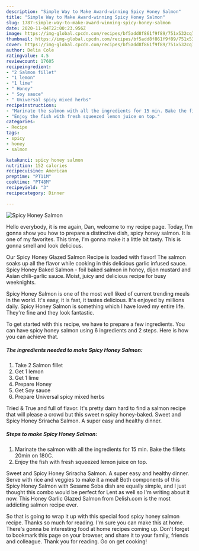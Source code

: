 ```yaml
---
description: "Simple Way to Make Award-winning Spicy Honey Salmon"
title: "Simple Way to Make Award-winning Spicy Honey Salmon"
slug: 1787-simple-way-to-make-award-winning-spicy-honey-salmon
date: 2020-11-04T22:00:23.956Z
image: https://img-global.cpcdn.com/recipes/bf5add8f861f9f89/751x532cq70/spicy-honey-salmon-recipe-main-photo.jpg
thumbnail: https://img-global.cpcdn.com/recipes/bf5add8f861f9f89/751x532cq70/spicy-honey-salmon-recipe-main-photo.jpg
cover: https://img-global.cpcdn.com/recipes/bf5add8f861f9f89/751x532cq70/spicy-honey-salmon-recipe-main-photo.jpg
author: Delia Cole
ratingvalue: 4.5
reviewcount: 17605
recipeingredient:
- "2 Salmon fillet"
- "1 lemon"
- "1 lime"
- " Honey"
- " Soy sauce"
- " Universal spicy mixed herbs"
recipeinstructions:
- "Marinate the salmon with all the ingredients for 15 min. Bake the fillets 20min on 180C."
- "Enjoy the fish with fresh squeezed lemon juice on top."
categories:
- Recipe
tags:
- spicy
- honey
- salmon

katakunci: spicy honey salmon 
nutrition: 152 calories
recipecuisine: American
preptime: "PT11M"
cooktime: "PT48M"
recipeyield: "3"
recipecategory: Dinner

---
```



![Spicy Honey Salmon](https://img-global.cpcdn.com/recipes/bf5add8f861f9f89/751x532cq70/spicy-honey-salmon-recipe-main-photo.jpg)

Hello everybody, it is me again, Dan, welcome to my recipe page. Today, I'm gonna show you how to prepare a distinctive dish, spicy honey salmon. It is one of my favorites. This time, I'm gonna make it a little bit tasty. This is gonna smell and look delicious.

Our Spicy Honey Glazed Salmon Recipe is loaded with flavor! The salmon soaks up all the flavor while cooking in this delicious garlic infused sauce. Spicy Honey Baked Salmon - foil baked salmon in honey, dijon mustard and Asian chili-garlic sauce. Moist, juicy and delicious recipe for busy weeknights.

Spicy Honey Salmon is one of the most well liked of current trending meals in the world. It's easy, it is fast, it tastes delicious. It's enjoyed by millions daily. Spicy Honey Salmon is something which I have loved my entire life. They're fine and they look fantastic.


To get started with this recipe, we have to prepare a few ingredients. You can have spicy honey salmon using 6 ingredients and 2 steps. Here is how you can achieve that.

<!--inarticleads1-->

##### The ingredients needed to make Spicy Honey Salmon:

1. Take 2 Salmon fillet
1. Get 1 lemon
1. Get 1 lime
1. Prepare  Honey
1. Get  Soy sauce
1. Prepare  Universal spicy mixed herbs


Tried &amp; True and full of flavor. It&#39;s pretty darn hard to find a salmon recipe that will please a crowd but this sweet n spicy honey-baked. Sweet and Spicy Honey Sriracha Salmon. A super easy and healthy dinner. 

<!--inarticleads2-->

##### Steps to make Spicy Honey Salmon:

1. Marinate the salmon with all the ingredients for 15 min. Bake the fillets 20min on 180C.
1. Enjoy the fish with fresh squeezed lemon juice on top.


Sweet and Spicy Honey Sriracha Salmon. A super easy and healthy dinner. Serve with rice and veggies to make it a meal! Both components of this Spicy Honey Salmon with Sesame Soba dish are equally simple, and I just thought this combo would be perfect for Lent as well so I&#39;m writing about it now. This Honey Garlic Glazed Salmon from Delish.com is the most addicting salmon recipe ever. 

So that is going to wrap it up with this special food spicy honey salmon recipe. Thanks so much for reading. I'm sure you can make this at home. There's gonna be interesting food at home recipes coming up. Don't forget to bookmark this page on your browser, and share it to your family, friends and colleague. Thank you for reading. Go on get cooking!
